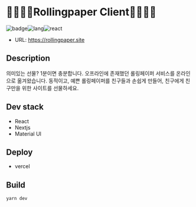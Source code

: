 # 👨‍👩‍👦‍👦Rollingpaper Client👨‍👩‍👦‍👦

![badge](https://img.shields.io/badge/Part-Front--end-brightgreen)![lang](https://img.shields.io/badge/Language-JavaScript-blue)![react](https://img.shields.io/badge/Tech--stack-React-orange)

- URL: https://rollingpaper.site

## Description

의미있는 선물? 1분이면 충분합니다.
오프라인에 존재했던 롤링페이퍼 서비스를 온라인으로 옮겨왔습니다.
동적이고, 예쁜 롤링페이퍼를 친구들과 손쉽게 만들어, 친구에게 친구만을 위한 사이트를 선물하세요.

## Dev stack

- React
- Nextjs
- Material UI

## Deploy

- vercel

## Build

```
yarn dev
```
